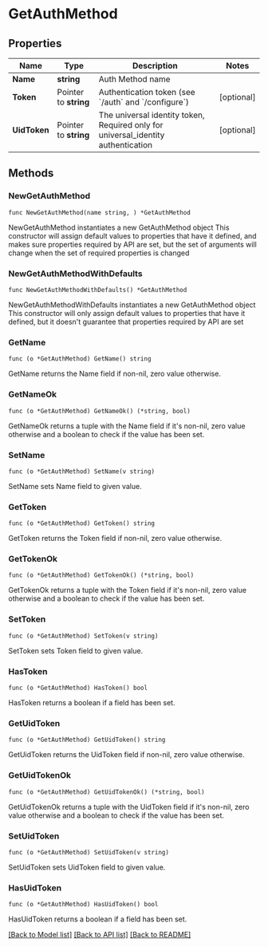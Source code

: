 # GetAuthMethod

## Properties

Name | Type | Description | Notes
------------ | ------------- | ------------- | -------------
**Name** | **string** | Auth Method name | 
**Token** | Pointer to **string** | Authentication token (see &#x60;/auth&#x60; and &#x60;/configure&#x60;) | [optional] 
**UidToken** | Pointer to **string** | The universal identity token, Required only for universal_identity authentication | [optional] 

## Methods

### NewGetAuthMethod

`func NewGetAuthMethod(name string, ) *GetAuthMethod`

NewGetAuthMethod instantiates a new GetAuthMethod object
This constructor will assign default values to properties that have it defined,
and makes sure properties required by API are set, but the set of arguments
will change when the set of required properties is changed

### NewGetAuthMethodWithDefaults

`func NewGetAuthMethodWithDefaults() *GetAuthMethod`

NewGetAuthMethodWithDefaults instantiates a new GetAuthMethod object
This constructor will only assign default values to properties that have it defined,
but it doesn't guarantee that properties required by API are set

### GetName

`func (o *GetAuthMethod) GetName() string`

GetName returns the Name field if non-nil, zero value otherwise.

### GetNameOk

`func (o *GetAuthMethod) GetNameOk() (*string, bool)`

GetNameOk returns a tuple with the Name field if it's non-nil, zero value otherwise
and a boolean to check if the value has been set.

### SetName

`func (o *GetAuthMethod) SetName(v string)`

SetName sets Name field to given value.


### GetToken

`func (o *GetAuthMethod) GetToken() string`

GetToken returns the Token field if non-nil, zero value otherwise.

### GetTokenOk

`func (o *GetAuthMethod) GetTokenOk() (*string, bool)`

GetTokenOk returns a tuple with the Token field if it's non-nil, zero value otherwise
and a boolean to check if the value has been set.

### SetToken

`func (o *GetAuthMethod) SetToken(v string)`

SetToken sets Token field to given value.

### HasToken

`func (o *GetAuthMethod) HasToken() bool`

HasToken returns a boolean if a field has been set.

### GetUidToken

`func (o *GetAuthMethod) GetUidToken() string`

GetUidToken returns the UidToken field if non-nil, zero value otherwise.

### GetUidTokenOk

`func (o *GetAuthMethod) GetUidTokenOk() (*string, bool)`

GetUidTokenOk returns a tuple with the UidToken field if it's non-nil, zero value otherwise
and a boolean to check if the value has been set.

### SetUidToken

`func (o *GetAuthMethod) SetUidToken(v string)`

SetUidToken sets UidToken field to given value.

### HasUidToken

`func (o *GetAuthMethod) HasUidToken() bool`

HasUidToken returns a boolean if a field has been set.


[[Back to Model list]](../README.md#documentation-for-models) [[Back to API list]](../README.md#documentation-for-api-endpoints) [[Back to README]](../README.md)


